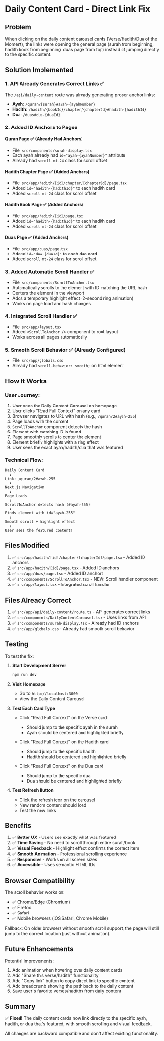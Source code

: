 # Daily Content Card - Direct Link Fix

## Problem
When clicking on the daily content carousel cards (Verse/Hadith/Dua of the Moment), the links were opening the general page (surah from beginning, hadith book from beginning, duas page from top) instead of jumping directly to the specific content.

## Solution Implemented

### 1. API Already Generates Correct Links ✅
The `/api/daily-content` route was already generating proper anchor links:
- **Ayah**: `/quran/{surah}#ayah-{ayahNumber}`
- **Hadith**: `/hadith/{bookId}/chapter/{chapterId}#hadith-{hadithId}`
- **Dua**: `/duas#dua-{duaId}`

### 2. Added ID Anchors to Pages

#### Quran Page ✅ (Already Had Anchors)
- File: `src/components/surah-display.tsx`
- Each ayah already had `id="ayah-{ayahNumber}"` attribute
- Already had `scroll-mt-24` class for scroll offset

#### Hadith Chapter Page ✅ (Added Anchors)
- File: `src/app/hadith/[id]/chapter/[chapterId]/page.tsx`
- Added `id="hadith-{hadithId}"` to each hadith card
- Added `scroll-mt-24` class for scroll offset

#### Hadith Book Page ✅ (Added Anchors)
- File: `src/app/hadith/[id]/page.tsx`
- Added `id="hadith-{hadithId}"` to each hadith card
- Added `scroll-mt-24` class for scroll offset

#### Duas Page ✅ (Added Anchors)
- File: `src/app/duas/page.tsx`
- Added `id="dua-{duaId}"` to each dua card
- Added `scroll-mt-24` class for scroll offset

### 3. Added Automatic Scroll Handler ✅
- File: `src/components/ScrollToAnchor.tsx`
- Automatically scrolls to the element with ID matching the URL hash
- Centers the element in the viewport
- Adds a temporary highlight effect (2-second ring animation)
- Works on page load and hash changes

### 4. Integrated Scroll Handler ✅
- File: `src/app/layout.tsx`
- Added `<ScrollToAnchor />` component to root layout
- Works across all pages automatically

### 5. Smooth Scroll Behavior ✅ (Already Configured)
- File: `src/app/globals.css`
- Already had `scroll-behavior: smooth;` on html element

## How It Works

### User Journey:
1. User sees the Daily Content Carousel on homepage
2. User clicks "Read Full Context" on any card
3. Browser navigates to URL with hash (e.g., `/quran/2#ayah-255`)
4. Page loads with the content
5. `ScrollToAnchor` component detects the hash
6. Element with matching ID is found
7. Page smoothly scrolls to center the element
8. Element briefly highlights with a ring effect
9. User sees the exact ayah/hadith/dua that was featured

### Technical Flow:
```
Daily Content Card
  ↓
Link: /quran/2#ayah-255
  ↓
Next.js Navigation
  ↓
Page Loads
  ↓
ScrollToAnchor detects hash (#ayah-255)
  ↓
Finds element with id="ayah-255"
  ↓
Smooth scroll + highlight effect
  ↓
User sees the featured content!
```

## Files Modified

1. ✅ `src/app/hadith/[id]/chapter/[chapterId]/page.tsx` - Added ID anchors
2. ✅ `src/app/hadith/[id]/page.tsx` - Added ID anchors
3. ✅ `src/app/duas/page.tsx` - Added ID anchors
4. ✅ `src/components/ScrollToAnchor.tsx` - NEW: Scroll handler component
5. ✅ `src/app/layout.tsx` - Integrated scroll handler

## Files Already Correct

1. ✅ `src/app/api/daily-content/route.ts` - API generates correct links
2. ✅ `src/components/DailyContentCarousel.tsx` - Uses links from API
3. ✅ `src/components/surah-display.tsx` - Already had ID anchors
4. ✅ `src/app/globals.css` - Already had smooth scroll behavior

## Testing

To test the fix:

1. **Start Development Server**
   ```bash
   npm run dev
   ```

2. **Visit Homepage**
   - Go to `http://localhost:3000`
   - View the Daily Content Carousel

3. **Test Each Card Type**
   - Click "Read Full Context" on the Verse card
     - Should jump to the specific ayah in the surah
     - Ayah should be centered and highlighted briefly

   - Click "Read Full Context" on the Hadith card
     - Should jump to the specific hadith
     - Hadith should be centered and highlighted briefly

   - Click "Read Full Context" on the Dua card
     - Should jump to the specific dua
     - Dua should be centered and highlighted briefly

4. **Test Refresh Button**
   - Click the refresh icon on the carousel
   - New random content should load
   - Test the new links

## Benefits

1. ✅ **Better UX** - Users see exactly what was featured
2. ✅ **Time Saving** - No need to scroll through entire surah/book
3. ✅ **Visual Feedback** - Highlight effect confirms the correct item
4. ✅ **Smooth Animation** - Professional scrolling experience
5. ✅ **Responsive** - Works on all screen sizes
6. ✅ **Accessible** - Uses semantic HTML IDs

## Browser Compatibility

The scroll behavior works on:
- ✅ Chrome/Edge (Chromium)
- ✅ Firefox
- ✅ Safari
- ✅ Mobile browsers (iOS Safari, Chrome Mobile)

Fallback: On older browsers without smooth scroll support, the page will still jump to the correct location (just without animation).

## Future Enhancements

Potential improvements:
1. Add animation when hovering over daily content cards
2. Add "Share this verse/hadith" functionality
3. Add "Copy link" button to copy direct link to specific content
4. Add breadcrumb showing the path back to the daily content
5. Save user's favorite verses/hadiths from daily content

## Summary

✅ **Fixed!** The daily content cards now link directly to the specific ayah, hadith, or dua that's featured, with smooth scrolling and visual feedback.

All changes are backward compatible and don't affect existing functionality.
